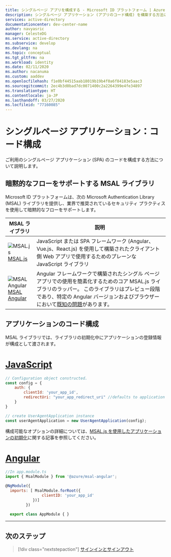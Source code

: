 ```yaml
---
title: シングルページ アプリを構成する - Microsoft ID プラットフォーム | Azure
description: シングルページ アプリケーション (アプリのコード構成) を構築する方法について説明します
services: active-directory
documentationcenter: dev-center-name
author: navyasric
manager: CelesteDG
ms.service: active-directory
ms.subservice: develop
ms.devlang: na
ms.topic: conceptual
ms.tgt_pltfrm: na
ms.workload: identity
ms.date: 02/11/2020
ms.author: nacanuma
ms.custom: aaddev
ms.openlocfilehash: f1e0bf44515aab18019b19b4f0a6f84183e5aac3
ms.sourcegitcommit: 2ec4b3d0bad7dc0071400c2a2264399e4fe34897
ms.translationtype: HT
ms.contentlocale: ja-JP
ms.lasthandoff: 03/27/2020
ms.locfileid: "77160085"
---
```

# <a name="single-page-application-code-configuration"></a>シングルページ アプリケーション：コード構成

ご利用のシングルページ アプリケーション (SPA) のコードを構成する方法について説明します。

## <a name="msal-libraries-that-support-implicit-flow"></a>暗黙的なフローをサポートする MSAL ライブラリ

Microsoft ID プラットフォームは、次の Microsoft Authentication Library (MSAL) ライブラリを提供し、業界で推奨されているセキュリティ プラクティスを使用して暗黙的なフローをサポートします。  

| MSAL ライブラリ | 説明 |
|--------------|--------------|
| ![MSAL.js](media/sample-v2-code/logo_js.png) <br/> [MSAL.js](https://github.com/AzureAD/microsoft-authentication-library-for-js)  | JavaScript または SPA フレームワーク (Angular、Vue.js、React.js) を使用して構築されたクライアント側 Web アプリで使用するためのプレーンな JavaScript ライブラリ |
| ![MSAL Angular](media/sample-v2-code/logo_angular.png) <br/> [MSAL Angular](https://github.com/AzureAD/microsoft-authentication-library-for-js/blob/dev/lib/msal-angular/README.md) | Angular フレームワークで構築されたシングル ページ アプリでの使用を簡素化するためのコア MSAL.js ライブラリのラッパー。 このライブラリはプレビュー段階であり、特定の Angular バージョンおよびブラウザーにおいて[既知の問題](https://github.com/AzureAD/microsoft-authentication-library-for-js/issues?q=is%3Aopen+is%3Aissue+label%3Aangular)があります。 |

## <a name="application-code-configuration"></a>アプリケーションのコード構成

MSAL ライブラリでは、ライブラリの初期化中にアプリケーションの登録情報が構成として渡されます。

# <a name="javascript"></a>[JavaScript](#tab/javascript)

```javascript
// Configuration object constructed.
const config = {
    auth: {
        clientId: 'your_app_id',
        redirectUri: "your_app_redirect_uri" //defaults to application start page
    }
}

// create UserAgentApplication instance
const userAgentApplication = new UserAgentApplication(config);
```

構成可能なオプションの詳細については、[MSAL.js を使用したアプリケーションの初期化](msal-js-initializing-client-applications.md)に関する記事を参照してください。

# <a name="angular"></a>[Angular](#tab/angular)

```javascript
//In app.module.ts
import { MsalModule } from '@azure/msal-angular';

@NgModule({
  imports: [ MsalModule.forRoot({
                clientID: 'your_app_id'
            })]
         })

  export class AppModule { }
```

---

## <a name="next-steps"></a>次のステップ

> [!div class="nextstepaction"]
> [サインインとサインアウト](scenario-spa-sign-in.md)
